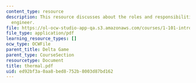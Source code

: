 ```yaml
---
content_type: resource
description: This resource discusses about the roles and responsibilities of a thermal
  engineer.
file: https://ol-ocw-studio-app-qa.s3.amazonaws.com/courses/1-101-introduction-to-civil-and-environmental-engineering-design-i-fall-2006/ed92bf3a0aa8bed8752b8003d87bd162_thermal.pdf
file_type: application/pdf
learning_resource_types: []
ocw_type: OCWFile
parent_title: Delta Game
parent_type: CourseSection
resourcetype: Document
title: thermal.pdf
uid: ed92bf3a-0aa8-bed8-752b-8003d87bd162
---
```


